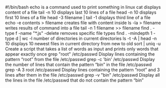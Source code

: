 #!/bin/bash
echo is a command used to print something in linux
cat displays content of a file
tail -n 10 displays last 10 lines of a file
head -n 10 displays first 10 lines of a file
head -3 filename | tail -1 displays third line of a file
echo -e contents > filename creates file with content inside
ls -la > filename writes results of command into a file
tail -n 1 filename >> filename
find . -type f -name "*.js" -delete removes specific file types
find . -mindepth 1 -type d | wc -l number of directories in current directories
ls -t -A | head -n 10 displays 10 newest files in current directory from new to old
sort | uniq -u Create a script that takes a list of words as input and prints only words that appear exactly once
grep "root" /etc/passwd Display lines containing the pattern “root” from the file /etc/passwd
grep -c 'bin' /etc/passwd Display the number of lines that contain the pattern “bin” in the file /etc/passwd
grep -A 3 root /etc/passwd Display lines containing the pattern “root” and 3 lines after them in the file /etc/passwd
grep -v "bin" /etc/passwd Display all the lines in the file /etc/passwd that do not contain the pattern “bin”
